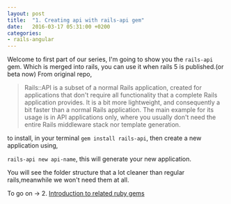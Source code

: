 ```yaml
---
layout: post
title:  "1. Creating api with rails-api gem"
date:   2016-03-17 05:31:00 +0200
categories:
- rails-angular
---
```


Welcome to first part of our series, I'm going to show you the `rails-api` gem.
Which is merged into rails, you can use it when rails 5 is published.(or beta now)
From original repo,

>Rails::API is a subset of a normal Rails application, created for applications that don't require all functionality that a complete Rails application provides. It is a bit more lightweight, and consequently a bit faster than a normal Rails application. The main example for its usage is in API applications only, where you usually don't need the entire Rails middleware stack nor template generation.


to install, in your terminal `gem install rails-api`, then create a new application using,

`rails-api new api-name`, this will generate your new application.

You will see the folder structure that a lot cleaner than regular rails,meanwhile we won't need them at all.


To go on -> 2. [Introduction to related ruby gems][introduction-to-related-ruby-gems]

[introduction-to-related-ruby-gems]: /blog/rails-angular/introduction-to-related-ruby-gems